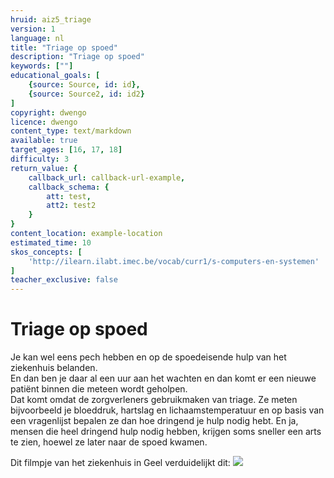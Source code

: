 ```yaml
---
hruid: aiz5_triage
version: 1
language: nl
title: "Triage op spoed"
description: "Triage op spoed"
keywords: [""]
educational_goals: [
    {source: Source, id: id}, 
    {source: Source2, id: id2}
]
copyright: dwengo
licence: dwengo
content_type: text/markdown
available: true
target_ages: [16, 17, 18]
difficulty: 3
return_value: {
    callback_url: callback-url-example,
    callback_schema: {
        att: test,
        att2: test2
    }
}
content_location: example-location
estimated_time: 10
skos_concepts: [
    'http://ilearn.ilabt.imec.be/vocab/curr1/s-computers-en-systemen'
]
teacher_exclusive: false
---
```


# Triage op spoed
Je kan wel eens pech hebben en op de spoedeisende hulp van het ziekenhuis belanden.<br>
En dan ben je daar al een uur aan het wachten en dan komt er een nieuwe patiënt binnen die meteen wordt geholpen. <br>
Dat komt omdat de zorgverleners gebruikmaken van triage. Ze meten bijvoorbeeld je bloeddruk, hartslag en lichaamstemperatuur en op basis van een vragenlijst bepalen ze dan hoe dringend je hulp nodig hebt. En ja, mensen die heel dringend hulp nodig hebben, krijgen soms sneller een arts te zien, hoewel ze later naar de spoed kwamen.   

Dit filmpje van het ziekenhuis in Geel verduidelijkt dit:
![](@youtube/https://www.youtube.com/embed/mkN5WA0v6kU)

